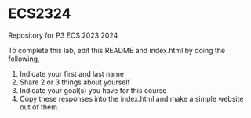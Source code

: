 # ECS2324
Repository for P3 ECS 2023 2024

To complete this lab, edit this README and index.html by doing the following,

1) Indicate your first and last name
2) Share 2 or 3 things about yourself
3) Indicate your goal(s) you have for this course
4) Copy these responses into the index.html and make a simple website out of them.
